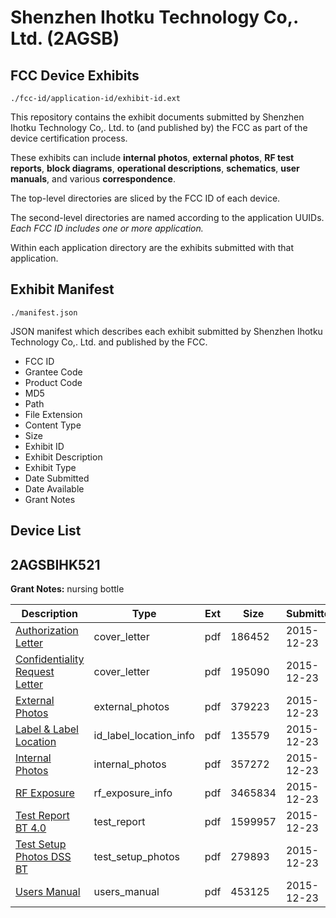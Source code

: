# Shenzhen Ihotku Technology Co,. Ltd. (2AGSB)
## FCC Device Exhibits

```
./fcc-id/application-id/exhibit-id.ext
```

This repository contains the exhibit documents submitted by Shenzhen Ihotku Technology Co,. Ltd. to (and published by) the FCC as part of the device certification process.

These exhibits can include **internal photos**, **external photos**, **RF test reports**, **block diagrams**, **operational descriptions**, **schematics**, **user manuals**, and various **correspondence**.

The top-level directories are sliced by the FCC ID of each device.

The second-level directories are named according to the application UUIDs. *Each FCC ID includes one or more application.*

Within each application directory are the exhibits submitted with that application. 

## Exhibit Manifest

```
./manifest.json
```

JSON manifest which describes each exhibit submitted by Shenzhen Ihotku Technology Co,. Ltd. and published by the FCC.

- FCC ID
- Grantee Code
- Product Code
- MD5
- Path
- File Extension
- Content Type
- Size
- Exhibit ID
- Exhibit Description
- Exhibit Type
- Date Submitted
- Date Available
- Grant Notes

## Device List
## 2AGSBIHK521
**Grant Notes:** nursing bottle

| Description | Type | Ext | Size | Submitted | Available |
| ----------- | ---- | --- | ---- | --------- | --------- |
| [Authorization Letter](2AGSBIHK521/d2bfb544e9a5de5e399c14518f49e2c0/2855101.pdf) | cover_letter | pdf | 186452 | 2015-12-23 | 2015-12-23 |
| [Confidentiality Request Letter](2AGSBIHK521/d2bfb544e9a5de5e399c14518f49e2c0/2855103.pdf) | cover_letter | pdf | 195090 | 2015-12-23 | 2015-12-23 |
| [External Photos](2AGSBIHK521/d2bfb544e9a5de5e399c14518f49e2c0/2855106.pdf) | external_photos | pdf | 379223 | 2015-12-23 | 2015-12-23 |
| [Label & Label Location](2AGSBIHK521/d2bfb544e9a5de5e399c14518f49e2c0/2855112.pdf) | id_label_location_info | pdf | 135579 | 2015-12-23 | 2015-12-23 |
| [Internal Photos](2AGSBIHK521/d2bfb544e9a5de5e399c14518f49e2c0/2855109.pdf) | internal_photos | pdf | 357272 | 2015-12-23 | 2015-12-23 |
| [RF Exposure](2AGSBIHK521/d2bfb544e9a5de5e399c14518f49e2c0/2855114.pdf) | rf_exposure_info | pdf | 3465834 | 2015-12-23 | 2015-12-23 |
| [Test Report BT 4.0](2AGSBIHK521/d2bfb544e9a5de5e399c14518f49e2c0/2855116.pdf) | test_report | pdf | 1599957 | 2015-12-23 | 2015-12-23 |
| [Test Setup Photos DSS BT](2AGSBIHK521/d2bfb544e9a5de5e399c14518f49e2c0/2855121.pdf) | test_setup_photos | pdf | 279893 | 2015-12-23 | 2015-12-23 |
| [Users Manual](2AGSBIHK521/d2bfb544e9a5de5e399c14518f49e2c0/2855122.pdf) | users_manual | pdf | 453125 | 2015-12-23 | 2015-12-23 |
